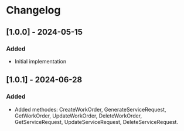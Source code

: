 # Changelog

## [1.0.0] - 2024-05-15
### Added
- Initial implementation

## [1.0.1] - 2024-06-28
### Added
- Added methodes: CreateWorkOrder, GenerateServiceRequest, GetWorkOrder, UpdateWorkOrder, DeleteWorkOrder, GetServiceRequest, UpdateServiceRequest, DeleteServiceRequest.


